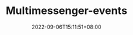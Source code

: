 ---
title: "Multimessenger-events"
date: 2022-09-06T15:11:51+08:00
draft: true
# description
description: "This is meta description"
---
